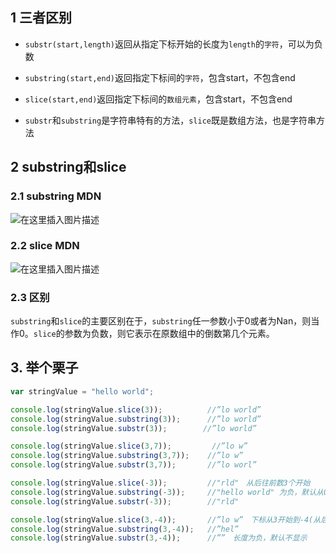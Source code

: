 ## 1 三者区别
- `substr(start,length)`返回从指定下标开始的长度为`length`的`字符`，可以为负数

- `substring(start,end)`返回指定下标间的`字符`，包含start，不包含end
- `slice(start,end)`返回指定下标间的`数组元素`，包含start，不包含end
- `substr`和`substring`是字符串特有的方法，`slice`既是数组方法，也是字符串方法

  

## 2 substring和slice



### 2.1 substring MDN



![在这里插入图片描述](https://img-blog.csdnimg.cn/85181be21c1f46f3a1049874e35b607a.png)



### 2.2 slice MDN



![在这里插入图片描述](https://img-blog.csdnimg.cn/0adbc16136ce4873b65ac5f25a2a5070.png)



### 2.3 区别

`substring`和`slice`的主要区别在于，`substring`任一参数小于0或者为Nan，则当作0。`slice`的参数为负数，则它表示在原数组中的倒数第几个元素。




## 3. 举个栗子

```javascript
var stringValue = "hello world";

console.log(stringValue.slice(3));          //”lo world”
console.log(stringValue.substring(3));      //”lo world”
console.log(stringValue.substr(3));        //”lo world”

console.log(stringValue.slice(3,7));         //”lo w”
console.log(stringValue.substring(3,7));    //”lo w”
console.log(stringValue.substr(3,7));       //”lo worl”

console.log(stringValue.slice(-3));         //"rld"　从后往前数3个开始
console.log(stringValue.substring(-3));     //"hello world" 为负，默认从0开始
console.log(stringValue.substr(-3));        //"rld"

console.log(stringValue.slice(3,-4));       //”lo w”　下标从3开始到-4(从后往前数4个)
console.log(stringValue.substring(3,-4));   //”hel”　
console.log(stringValue.substr(3,-4));      //””　长度为负，默认不显示
```